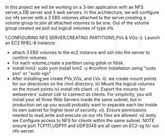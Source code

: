 In this project we will be working on a 3-tier application with an 
NFS server,a DB server and 3 web servers.
In this architecture, we will configure our nfs server with a 3
EBS volumes attached to the server,creating a volume group to 
join all attached volumes to be one. Out of the volume group created
we pull out logical volumes of type xfs.

1.CONFIGURING NFS SERVER,CREATING PARTITIONS,PVs & VGs:
i). Launch an EC2 RHEL-8 instance:
   - attach 3 EBS volumes to the ec2 instance and ssh into the 
server to confirm volumes.
   - For each volume,create a partition using gdisk or fdisk.
   - install lvm2:
      sudo yum install lvm2 -y
      #confirm installation using "sudo pvs" or "sudo vgs"
   - After installing,we create PVs,VGs, and LVs.
ii). we create mount points for our  directories on the /mnt directory.
iii) Mount the logical volumes on the mount points
iv) install nfs client.
v). Export the mounts for webservers’ subnet cidr to connect as clients. For simplicity, you will install your all three Web Servers inside the same subnet, but in production set up you would probably want to separate each tier inside its own subnet for higher level of security.
vi). Ensure permissions needed to read,write and execute on our nfs files are allowed.
vi) lastly we Configure access to NFS for clients within the same subnet.
NOTE ensure port TCP111,UDP111 and UDP2049 are all open on EC2-sg for our nfs-server.
